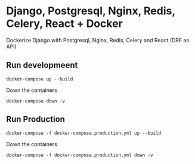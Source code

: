 # Django, Postgresql, Nginx, Redis, Celery, React + Docker
Dockerize Django with Postgresql, Nginx, Redis, Celery and React (DRF as API)

## Run developmeent
```
docker-compose up --build
```

Down the containers
```
docker-compose down -v
```

## Run Production
```
docker-compose -f docker-compose.production.yml up --build
```

Down the containers
```
docker-compose -f docker-compose.production.yml down -v
```